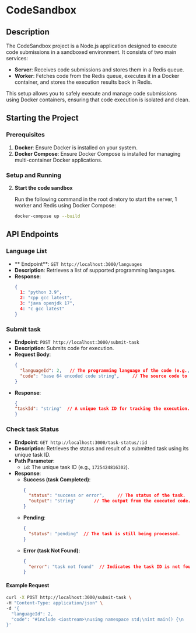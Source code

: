 # CodeSandbox 

## Description

The CodeSandbox project is a Node.js application designed to execute code submissions in a sandboxed environment. It consists of two main services:

- **Server**: Receives code submissions and stores them in a Redis queue.
- **Worker**: Fetches code from the Redis queue, executes it in a Docker container, and stores the execution results back in Redis.

This setup allows you to safely execute and manage code submissions using Docker containers, ensuring that code execution is isolated and clean.

## Starting the Project

### Prerequisites

1. **Docker**: Ensure Docker is installed on your system.
2. **Docker Compose**: Ensure Docker Compose is installed for managing multi-container Docker applications.

### Setup and Running

2. **Start the code sandbox**

   Run the following command in the root diretory to start the server, 1 worker and Redis using Docker Compose:

   ```bash
   docker-compose up --build
   ```

## API Endpoints

### Language List

- ** Endpoint**: `GET http://localhost:3000/languages`
- **Description**: Retrieves a list of supported programming languages.
- **Response**:
  ```json
  {
    1: "python 3.9",
    2: "cpp gcc latest",
    3: "java openjdk 17",
    4: "c gcc latest"
  }
  ```

### Submit task

- **Endpoint**: `POST http://localhost:3000/submit-task`
- **Description**: Submits code for execution.
- **Request Body**:
  ```json
  {
    "languageId": 2,   // The programming language of the code (e.g., cpp, python).
    "code": "base 64 encoded code string",     // The source code to be executed.
  }
- **Response**:
  ```json
  {
  "taskId": "string"  // A unique task ID for tracking the execution.
  }
  ```

### Check task Status

- **Endpoint**: `GET http://localhost:3000/task-status/:id`
- **Description**: Retrieves the status and result of a submitted task using its unique task ID.
- **Path Parameter**:
  - `id`: The unique task ID (e.g., `1725424816302`).
- **Response**:
  - **Success (task Completed)**:
    ```json
    {
      "status": "success or error",     // The status of the task.
      "output": "string"       // The output from the executed code.
    }
    ```
  - **Pending**:
    ```json
    {
      "status": "pending"  // The task is still being processed.
    }
    ```
  - **Error (task Not Found)**:
    ```json
    {
      "error": "task not found"  // Indicates the task ID is not found or still pending.
    }
    ```

#### Example Request

```bash
curl -X POST http://localhost:3000/submit-task \
-H "Content-Type: application/json" \
-d '{
  "languageId": 2,
  "code": "#include <iostream>\nusing namespace std;\nint main() {\n    cout << \"Hello, World!\";   return 0;\n}"
}'
```